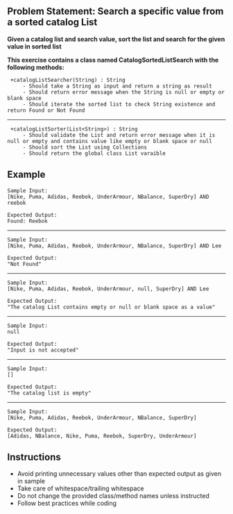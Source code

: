 ## Problem Statement: Search a specific value from a sorted catalog List

**Given a catalog list and search value, sort the list and search for the given value in sorted list**

**This exercise contains a class named CatalogSortedListSearch with the following methods:**

     +catalogListSearcher(String) : String  
         - Should take a String as input and return a string as result
         - Should return error message when the String is null or empty or blank space  
         - Should iterate the sorted list to check String existence and return Found or Not Found 
--------------------------------------------------------
     +catalogListSorter(List<String>) : String
         - Should validate the List and return error message when it is null or empty and contains value like empty or blank space or null 
         - Should sort the List using Collections                 
         - Should return the global class List varaible      


## Example
    Sample Input:
    [Nike, Puma, Adidas, Reebok, UnderArmour, NBalance, SuperDry] AND reebok      
    
    Expected Output:
    Found: Reebok
--------------------------------------------------------
    Sample Input:
    [Nike, Puma, Adidas, Reebok, UnderArmour, NBalance, SuperDry] AND Lee
        
    Expected Output:
    "Not Found"
--------------------------------------------------------
    Sample Input:
    [Nike, Puma, Adidas, Reebok, UnderArmour, null, SuperDry] AND Lee
        
    Expected Output:
    "The catalog List contains empty or null or blank space as a value"
--------------------------------------------------------
    Sample Input:
    null
        
    Expected Output:
    "Input is not accepted"
--------------------------------------------------------
    Sample Input:
    []
        
    Expected Output:
    "The catalog list is empty"
--------------------------------------------------------
    Sample Input:
    [Nike, Puma, Adidas, Reebok, UnderArmour, NBalance, SuperDry]      
    
    Expected Output:
    [Adidas, NBalance, Nike, Puma, Reebok, SuperDry, UnderArmour]

## Instructions

- Avoid printing unnecessary values other than expected output as given in sample
- Take care of whitespace/trailing whitespace
- Do not change the provided class/method names unless instructed
- Follow best practices while coding